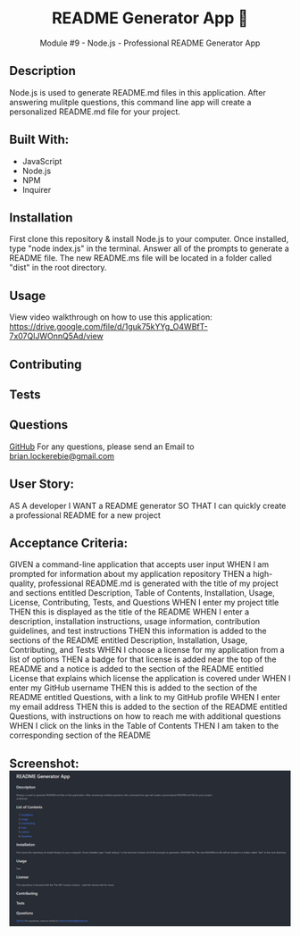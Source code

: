 <h1 align="center">README Generator App 🔋</h1>
<p align="center">Module #9 - Node.js - Professional README Generator App</p>

## Description
Node.js is used to generate README.md files in this application. After answering mulitple questions, this command line app will create a personalized README.md file for your project.

## Built With:
* JavaScript
* Node.js
* NPM
* Inquirer

## Installation
First clone this repository & install Node.js to your computer. Once installed, type "node index.js" in the terminal. Answer all of the prompts to generate a README file. The new README.ms file will be located in a folder called "dist" in the root directory.

## Usage
View video walkthrough on how to use this application: https://drive.google.com/file/d/1guk75kYYg_O4WBfT-7x07QlJWOnnQ5Ad/view

## Contributing

## Tests

## Questions

[GitHub](https://github.com/brianlockerbie)
For any questions, please send an Email to [brian.lockerebie@gmail.com](mailto:brian.lockerebie@gmail.com)

## User Story:
AS A developer
I WANT a README generator
SO THAT I can quickly create a professional README for a new project

## Acceptance Criteria:
GIVEN a command-line application that accepts user input
WHEN I am prompted for information about my application repository
THEN a high-quality, professional README.md is generated with the title of my project and sections entitled Description, Table of Contents, Installation, Usage, License, Contributing, Tests, and Questions
WHEN I enter my project title
THEN this is displayed as the title of the README
WHEN I enter a description, installation instructions, usage information, contribution guidelines, and test instructions
THEN this information is added to the sections of the README entitled Description, Installation, Usage, Contributing, and Tests
WHEN I choose a license for my application from a list of options
THEN a badge for that license is added near the top of the README and a notice is added to the section of the README entitled License that explains which license the application is covered under
WHEN I enter my GitHub username
THEN this is added to the section of the README entitled Questions, with a link to my GitHub profile
WHEN I enter my email address
THEN this is added to the section of the README entitled Questions, with instructions on how to reach me with additional questions
WHEN I click on the links in the Table of Contents
THEN I am taken to the corresponding section of the README


## Screenshot: <img src="README-app-example.png">